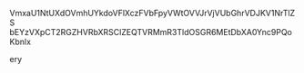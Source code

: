 VmxaU1NtUXdOVmhUYkdoVFlXczFVbFpyVWtOVVJrVjVUbGhrVDJKV1NrTlZS
bEYzVXpCT2RGZHVRbXRSClZEQTVRMmR3TldOSGR6MEtDbXA0Ync9PQoKbnlx

ery